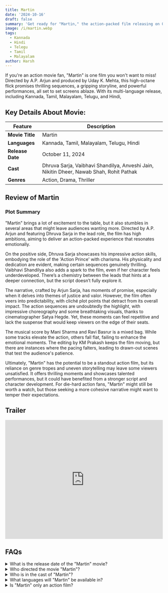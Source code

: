 ```yaml
---
title: Martin
date: '2024-10-16'
draft: false
summary: 'Get ready for "Martin," the action-packed film releasing on October 11, 2024. Explore its thrilling story, star cast, and more'
image: /i/martin.webp
tags:
  - Kannada
  - Hindi
  - Telegu
  - Tamil
  - Malayalam
author: Harsh
---
```


If you're an action movie fan, "Martin" is one film you won't want to miss! Directed by A.P. Arjun and produced by Uday K. Mehta, this high-octane flick promises thrilling sequences, a gripping storyline, and powerful performances, all set to set screens ablaze. With its multi-language release, including Kannada, Tamil, Malayalam, Telugu, and Hindi,

## Key Details About Movie:

| Feature          | Description                                                                             |
| ---------------- | --------------------------------------------------------------------------------------- |
| **Movie Title**  | Martin                                                                                  |
| **Languages**    | Kannada, Tamil, Malayalam, Telugu, Hindi                                                |
| **Release Date** | October 11, 2024                                                                        |
| **Cast**         | Dhruva Sarja, Vaibhavi Shandilya, Anveshi Jain, Nikitin Dheer, Nawab Shah, Rohit Pathak |
| **Genres**       | Action, Drama, Thriller                                                                 |

## Review of Martin

### Plot Summary

"Martin" brings a lot of excitement to the table, but it also stumbles in several areas that might leave audiences wanting more. Directed by A.P. Arjun and featuring Dhruva Sarja in the lead role, the film has high ambitions, aiming to deliver an action-packed experience that resonates emotionally.

On the positive side, Dhruva Sarja showcases his impressive action skills, embodying the role of the 'Action Prince' with charisma. His physicality and dedication are evident, making certain sequences genuinely thrilling. Vaibhavi Shandilya also adds a spark to the film, even if her character feels underdeveloped. There’s a chemistry between the leads that hints at a deeper connection, but the script doesn’t fully explore it.

The narrative, crafted by Arjun Sarja, has moments of promise, especially when it delves into themes of justice and valor. However, the film often veers into predictability, with cliché plot points that detract from its overall impact. The action sequences are undoubtedly the highlight, with impressive choreography and some breathtaking visuals, thanks to cinematographer Satya Hegde. Yet, these moments can feel repetitive and lack the suspense that would keep viewers on the edge of their seats.

The musical score by Mani Sharma and Ravi Basrur is a mixed bag. While some tracks elevate the action, others fall flat, failing to enhance the emotional moments. The editing by KM Prakash keeps the film moving, but there are instances where the pacing falters, leading to drawn-out scenes that test the audience's patience.

Ultimately, "Martin" has the potential to be a standout action film, but its reliance on genre tropes and uneven storytelling may leave some viewers unsatisfied. It offers thrilling moments and showcases talented performances, but it could have benefited from a stronger script and character development. For die-hard action fans, "Martin" might still be worth a watch, but those seeking a more cohesive narrative might want to temper their expectations.

## Trailer

<iframe width="100%" height="380" src="https://www.youtube.com/embed/fqLCas2sWW0?si=7FTzSfQYsvYgpyCH" title={title} frameborder="0" allow="accelerometer; autoplay; clipboard-write; encrypted-media; gyroscope; picture-in-picture; web-share" referrerpolicy="strict-origin-when-cross-origin" allowfullscreen></iframe>

## FAQs

<details>
  <summary>What is the release date of the "Martin" movie?</summary>
  <p>"Martin" is set to release in theaters on October 11, 2024.</p>
</details>

<details>
  <summary>Who directed the movie "Martin"?</summary>
  <p>The movie has been directed by A.P. Arjun.</p>
</details>

<details>
  <summary>Who is in the cast of "Martin"?</summary>
  <p>The film stars Dhruva Sarja, Vaibhavi Shandilya, Anveshi Jain, Nikitin Dheer, Nawab Shah, and Rohit Pathak.</p>
</details>

<details>
  <summary>What languages will "Martin" be available in?</summary>
  <p>"Martin" will be released in Kannada, Tamil, Malayalam, Telugu, and Hindi.</p>
</details>

<details>
  <summary>Is "Martin" only an action film?</summary>
  <p>No, "Martin" combines action with emotional depth and strong storytelling.</p>
</details>
